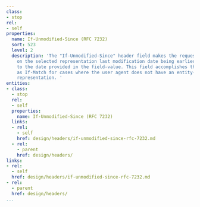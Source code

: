 ```yaml
---
class:
- stop
rel:
- self
properties:
  name: If-Unmodified-Since (RFC 7232)
  sort: 523
  level: 2
  description: 'The "If-Unmodified-Since" header field makes the request method conditional
    on the selected representation last modification date being earlier than or equal
    to the date provided in the field-value. This field accomplishes the same purpose
    as If-Match for cases where the user agent does not have an entity-tag for the
    representation. '
entities:
- class:
  - stop
  rel:
  - self
  properties:
    name: If-Unmodified-Since (RFC 7232)
  links:
  - rel:
    - self
    href: design/headers/if-unmodified-since-rfc-7232.md
  - rel:
    - parent
    href: design/headers/
links:
- rel:
  - self
  href: design/headers/if-unmodified-since-rfc-7232.md
- rel:
  - parent
  href: design/headers/
...
```

